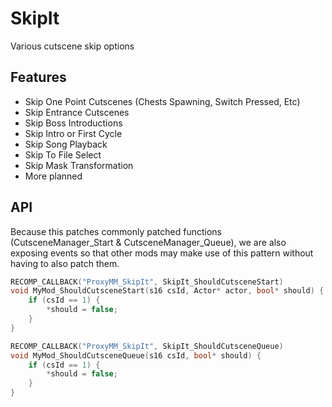 # SkipIt
Various cutscene skip options

## Features
- Skip One Point Cutscenes (Chests Spawning, Switch Pressed, Etc)
- Skip Entrance Cutscenes
- Skip Boss Introductions
- Skip Intro or First Cycle
- Skip Song Playback
- Skip To File Select
- Skip Mask Transformation
- More planned

## API
Because this patches commonly patched functions (CutsceneManager_Start & CutsceneManager_Queue), we are also exposing events so that other mods may make use of this pattern without having to also patch them.

```cpp
RECOMP_CALLBACK("ProxyMM_SkipIt", SkipIt_ShouldCutsceneStart)
void MyMod_ShouldCutsceneStart(s16 csId, Actor* actor, bool* should) {
    if (csId == 1) {
        *should = false;
    }
}

RECOMP_CALLBACK("ProxyMM_SkipIt", SkipIt_ShouldCutsceneQueue)
void MyMod_ShouldCutsceneQueue(s16 csId, bool* should) {
    if (csId == 1) {
        *should = false;
    }
}
```
